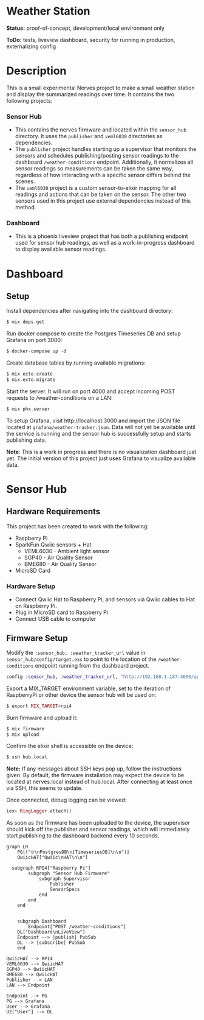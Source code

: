 # Weather Station

**Status:** proof-of-concept, development/local environment only

**ToDo:** tests, liveview dashboard, security for running in production, externalizing config

# Description

This is a small experimental Nerves project to make a small weather station and display the summarized readings over time. It contains the two following projects:

### Sensor Hub

- This contains the nerves firmware and located within the `sensor_hub` directory. It uses the `publisher` and `veml6030` directories as dependencies.
- The `publisher` project handles starting up a supervisor that monitors the sensors and schedules publishing/posting sensor readings to the dashboard `/weather-conditions` endpoint. Additionally, it normalizes all sensor readings so measurements can be taken the same way, regardless of how interacting with a specific sensor differs behind the scenes.
- The `veml6030` project is a custom sensor-to-elixir mapping for all readings and actions that can be taken on the sensor. The other two sensors used in this project use external dependencies instead of this method.

### Dashboard

- This is a phoenix liveview project that has both a publishing endpoint used for sensor hub readings, as well as a work-in-progress dashboard to display available sensor readings.

# Dashboard

## Setup

Install dependencies after navigating into the dashboard directory:

```elixir
$ mix deps.get
```

Run docker compose to create the Postgres Timeseries DB and setup Grafana on port 3000:

```elixir
$ docker-compose up -d
```

Create database tables by running available migrations:

```elixir
$ mix ecto.create
$ mix.ecto.migrate
```

Start the server. It will run on port 4000 and accept incoming POST requests to /weather-conditions on a LAN:

```elixir
$ mix phx.server
```

To setup Grafana, visit http://localhost:3000 and import the JSON file located at `grafana/weather-tracker.json`. Data will not yet be available until the service is running and the sensor hub is successfully setup and starts publishing data.

**Note**: This is a work in progress and there is no visualization dashboard just yet. The initial version of this project just uses Grafana to visualize available data.

# Sensor Hub

## Hardware Requirements

This project has been created to work with the following:

- Raspberry Pi
- SparkFun Qwiic sensors + Hat
    - VEML6030 - Ambient light sensor
    - SGP40 - Air Quality Sensor
    - BME680 - Air Quality Sensor
- MicroSD Card

### Hardware Setup

- Connect Qwiic Hat to Raspberry Pi, and sensors via Qwiic cables to Hat on Raspberry Pi.
- Plug in MicroSD card to Raspberry Pi
- Connect USB cable to computer

## Firmware Setup

Modify the `:sensor_hub, :weather_tracker_url` value in `sensor_hub/config/target.exs` to point to the location of the `/weather-conditions` endpoint running from the dashboard project.

```elixir
config :sensor_hub, :weather_tracker_url, "http://192.168.1.187:4000/api/weather-conditions"
```

Export a MIX_TARGET environment variable, set to the iteration of RaspberryPi or other device the sensor hub will be used on:

```elixir
$ export MIX_TARGET=rpi4
```

Burn firmware and upload it:

```elixir
$ mix firmware
$ mix upload
```

Confirm the elixir shell is accessible on the device:

```elixir
$ ssh hub.local
```

**Note:** If any messages about SSH keys pop up, follow the instructions given. By default, the firmware installation may expect the device to be located at nerves.local instead of hub.local. After connecting at least once via SSH, this seems to update.

Once connected, debug logging can be viewed:

```elixir
iex> RingLogger.attach()
```

As soon as the firmware has been uploaded to the device, the supervisor should kick off the publisher and sensor readings, which will immediately start publishing to the dashboard backend every 10 seconds.

```mermaid
graph LR
	PG[("⏲\nPostgresDB\n[TimeseriesDB]\n\n")]
	QwiicHAT["Qwiic\nHAT\n\n"]

  subgraph RPI4["Raspberry Pi"]
		subgraph "Sensor Hub Firmware"
			subgraph Supervisor
				Publisher
				SensorSpecs
			end
		end
	end


	subgraph Dashboard
		Endpoint["POST /weather-conditions"]
    DL["Dashboard\nLiveView"]
    Endpoint --> |publish| PubSub
    DL --> |subscribe| PubSub
	end

QwiicHAT --> RPI4
VEML6030 --> QwiicHAT
SGP40 --> QwiicHAT
BME680 --> QwiicHAT
Publisher --> LAN
LAN --> Endpoint

Endpoint --> PG
PG --> Grafana
User --> Grafana
U2["User"] --> DL
```